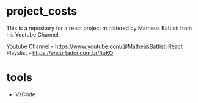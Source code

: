 # project_costs

This is a repository for a react project ministered by Matheus Battisti from his Youtube Channel.

Youtube Channel - https://www.youtube.com/@MatheusBattisti
React Playslist - https://encurtador.com.br/fiuKO

# tools

- VsCode